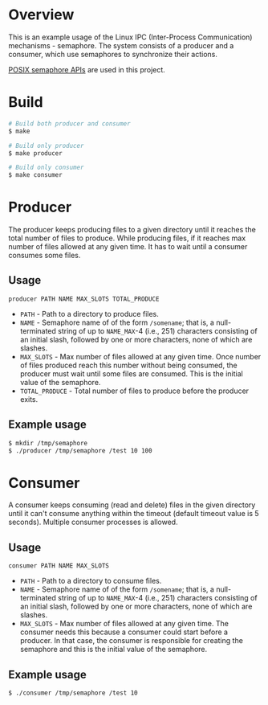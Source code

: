 # Overview

This is an example usage of the Linux IPC (Inter-Process Communication)
mechanisms - semaphore. The system consists of a producer and a consumer, which
use semaphores to synchronize their actions.

[POSIX semaphore
APIs](https://man7.org/linux/man-pages/man7/sem_overview.7.html) are used in
this project.

# Build
```bash
# Build both producer and consumer
$ make

# Build only producer
$ make producer

# Build only consumer
$ make consumer
```

# Producer
The producer keeps producing files to a given directory until it reaches the
total number of files to produce. While producing files, if it reaches max
number of files allowed at any given time. It has to wait until a consumer
consumes some files.

## Usage
```
producer PATH NAME MAX_SLOTS TOTAL_PRODUCE
```
* `PATH` - Path to a directory to produce files.
* `NAME` - Semaphore name of of the form `/somename`; that is, a
  null-terminated string of up to `NAME_MAX`-4 (i.e., 251) characters
  consisting of an initial slash, followed by one or more characters, none of
  which are slashes.
* `MAX_SLOTS` - Max number of files allowed at any given time. Once number of
  files produced reach this number without being consumed, the producer must
  wait until some files are consumed. This is the initial value of the
  semaphore.
* `TOTAL_PRODUCE` - Total number of files to produce before the producer exits.

## Example usage
```bash
$ mkdir /tmp/semaphore
$ ./producer /tmp/semaphore /test 10 100
```

# Consumer
A consumer keeps consuming (read and delete) files in the given directory until
it can't consume anything within the timeout (default timeout value is 5
seconds). Multiple consumer processes is allowed.

## Usage
```
consumer PATH NAME MAX_SLOTS
```

* `PATH` - Path to a directory to consume files.
* `NAME` - Semaphore name of of the form `/somename`; that is, a
  null-terminated string of up to `NAME_MAX`-4 (i.e., 251) characters
  consisting of an initial slash, followed by one or more characters, none of
  which are slashes.
* `MAX_SLOTS` - Max number of files allowed at any given time. The consumer
  needs this because a consumer could start before a producer. In that case,
  the consumer is responsible for creating the semaphore and this is the
  initial value of the semaphore.

## Example usage
```bash
$ ./consumer /tmp/semaphore /test 10
```

